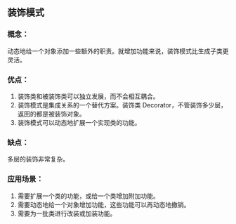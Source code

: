 装饰模式
--------------
### 概念：

动态地给一个对象添加一些额外的职责。就增加功能来说，装饰模式比生成子类更灵活。

### 优点：

1. 装饰类和被装饰类可以独立发展，而不会相互耦合。
2. 装饰模式是集成关系的一个替代方案。装饰类 Decorator，不管装饰多少层，返回的都是被装饰对象。
3. 装饰模式可以动态地扩展一个实现类的功能。

### 缺点：

多层的装饰非常复杂。

### 应用场景：

1. 需要扩展一个类的功能，或给一个类增加附加功能。
2. 需要动态地给一个对象增加功能，这些功能可以再动态地撤销。
3. 需要为一批类进行改装或加装功能。